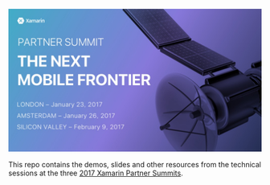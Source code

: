 ![Screenshots](/Images/header.jpg?raw=true "The Next Mobile Frontier")

This repo contains the demos, slides and other resources from the technical sessions at the three [2017 Xamarin Partner Summits][0].


[0]:https://www.xamarin.com/events/partner-summit
[1]:https://github.com/colbylwilliams/XWeather